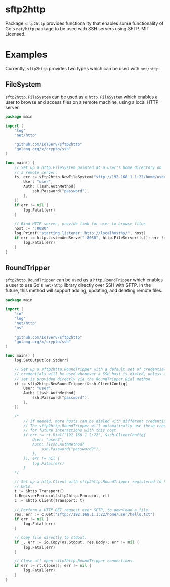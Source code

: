 sftp2http
======

Package `sftp2http` provides functionality that enables some functionality of Go's
`net/http` package to be used with SSH servers using SFTP.  MIT Licensed.

Examples
========

Currently, `sftp2http` provides two types which can be used with `net/http`.

FileSystem
----------

`sftp2http.FileSystem` can be used as a `http.FileSystem` which enables a user to
browse and access files on a remote machine, using a local HTTP server.

```go
package main

import (
	"log"
	"net/http"

	"github.com/IoTServ/sftp2http"
	"golang.org/x/crypto/ssh"
)

func main() {
	// Set up a http.FileSystem pointed at a user's home directory on
	// a remote server.
	fs, err := sftp2http.NewFileSystem("sftp://192.168.1.1:22/home/user", &ssh.ClientConfig{
		User: "user",
		Auth: []ssh.AuthMethod{
			ssh.Password("password"),
		},
	})
	if err != nil {
		log.Fatal(err)
	}

	// Bind HTTP server, provide link for user to browse files
	host := ":8080"
	log.Printf("starting listener: http://localhost%s/", host)
	if err := http.ListenAndServe(":8080", http.FileServer(fs)); err != nil {
		log.Fatal(err)
	}
}
```

RoundTripper
------------

`sftp2http.RoundTripper` can be used as a `http.RoundTripper` which enables a user
to use Go's `net/http` library directly over SSH with SFTP.  In the future, this
method will support adding, updating, and deleting remote files.

```go
package main

import (
	"io"
	"log"
	"net/http"
	"os"

	"github.com/IoTServ/sftp2http"
	"golang.org/x/crypto/ssh"
)

func main() {
	log.SetOutput(os.Stderr)

	// Set up a sftp2http.RoundTripper with a default set of credentials.  These
	// credentials will be used whenever a SSH host is dialed, unless another
	// set is provided directly via the RoundTripper.Dial method.
	rt := sftp2http.NewRoundTripper(&ssh.ClientConfig{
		User: "user",
		Auth: []ssh.AuthMethod{
			ssh.Password("password"),
		},
	})

	/*
		// If needed, more hosts can be dialed with different credentials.
		// The sftp2http.RoundTripper will automatically use these credentials
		// for future interactions with this host.
		if err := rt.Dial("192.168.1.2:22", &ssh.ClientConfig{
			User: "user2",
			Auth: []ssh.AuthMethod{
				ssh.Password("password2"),
			},
		}); err != nil {
			log.Fatal(err)
		}
	*/

	// Set up a http.Client with sftp2http.RoundTripper registered to handle SFTP
	// URLs.
	t := &http.Transport{}
	t.RegisterProtocol(sftp2http.Protocol, rt)
	c := &http.Client{Transport: t}

	// Perform a HTTP GET request over SFTP, to download a file.
	res, err := c.Get("sftp://192.168.1.1:22/home/user/hello.txt")
	if err != nil {
		log.Fatal(err)
	}

	// Copy file directly to stdout.
	if _, err := io.Copy(os.Stdout, res.Body); err != nil {
		log.Fatal(err)
	}

	// Close all open sftp2http.RoundTripper connections.
	if err := rt.Close(); err != nil {
		log.Fatal(err)
	}
}
```

